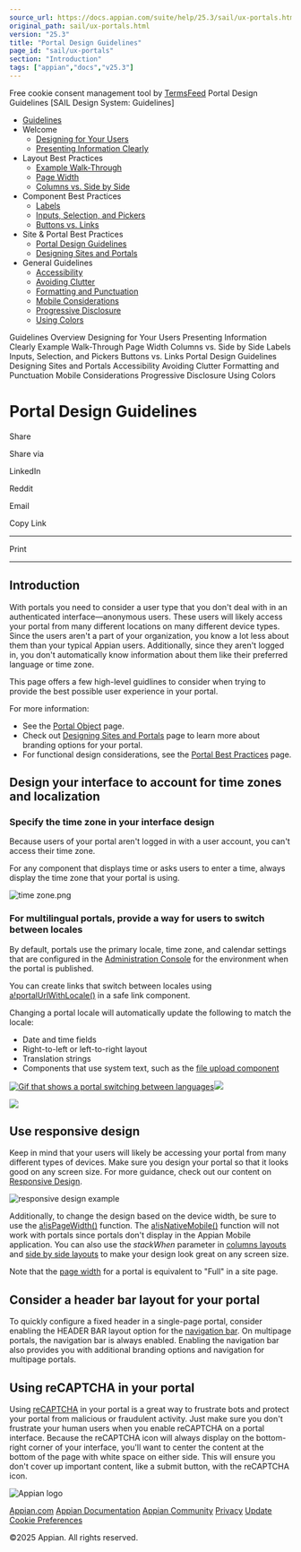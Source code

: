 ```yaml
---
source_url: https://docs.appian.com/suite/help/25.3/sail/ux-portals.html
original_path: sail/ux-portals.html
version: "25.3"
title: "Portal Design Guidelines"
page_id: "sail/ux-portals"
section: "Introduction"
tags: ["appian","docs","v25.3"]
---
```



Free cookie consent management tool by [TermsFeed](https://www.termsfeed.com/) Portal Design Guidelines \[SAIL Design System: Guidelines\]

-   [Guidelines](/suite/help/25.3/sail/guidance.html)
-   Welcome
    -   [Designing for Your Users](/suite/help/25.3/sail/ux-designing-for-your-users.html)
    -   [Presenting Information Clearly](/suite/help/25.3/sail/ux-presenting-information-clearly.html)
-   Layout Best Practices
    -   [Example Walk-Through](/suite/help/25.3/sail/ux-example-walkthrough.html)
    -   [Page Width](/suite/help/25.3/sail/ux-page-width.html)
    -   [Columns vs. Side by Side](/suite/help/25.3/sail/ux-columns-and-side-by-side.html)
-   Component Best Practices
    -   [Labels](/suite/help/25.3/sail/ux-labels.html)
    -   [Inputs, Selection, and Pickers](/suite/help/25.3/sail/ux-inputs.html)
    -   [Buttons vs. Links](/suite/help/25.3/sail/ux-buttons-vs-links.html)
-   Site & Portal Best Practices
    -   [Portal Design Guidelines](#)
    -   [Designing Sites and Portals](/suite/help/25.3/sail/ux-site-branding.html)
-   General Guidelines
    -   [Accessibility](/suite/help/25.3/sail/ux-accessibility.html)
    -   [Avoiding Clutter](/suite/help/25.3/sail/ux-avoiding-clutter.html)
    -   [Formatting and Punctuation](/suite/help/25.3/sail/ux-formatting-and-punctuation.html)
    -   [Mobile Considerations](/suite/help/25.3/sail/ux-mobile-considerations.html)
    -   [Progressive Disclosure](/suite/help/25.3/sail/ux-progressive-disclosure.html)
    -   [Using Colors](/suite/help/25.3/sail/ux-color-overview.html)

Guidelines Overview Designing for Your Users Presenting Information Clearly Example Walk-Through Page Width Columns vs. Side by Side Labels Inputs, Selection, and Pickers Buttons vs. Links Portal Design Guidelines Designing Sites and Portals Accessibility Avoiding Clutter Formatting and Punctuation Mobile Considerations Progressive Disclosure Using Colors

# Portal Design Guidelines

Share

Share via

LinkedIn

Reddit

Email

Copy Link

* * *

Print

* * *

## Introduction

With portals you need to consider a user type that you don't deal with in an authenticated interface—anonymous users. These users will likely access your portal from many different locations on many different device types. Since the users aren't a part of your organization, you know a lot less about them than your typical Appian users. Additionally, since they aren't logged in, you don't automatically know information about them like their preferred language or time zone.

This page offers a few high-level guidlines to consider when trying to provide the best possible user experience in your portal.

For more information:

-   See the [Portal Object](../portal-object.html) page.
-   Check out [Designing Sites and Portals](ux-site-branding.html) page to learn more about branding options for your portal.
-   For functional design considerations, see the [Portal Best Practices](../portals-design.html) page.

## Design your interface to account for time zones and localization

### Specify the time zone in your interface design

Because users of your portal aren't logged in with a user account, you can't access their time zone.

For any component that displays time or asks users to enter a time, always display the time zone that your portal is using.

![time zone.png](ds-images/design-portal-time-zone.png)

### For multilingual portals, provide a way for users to switch between locales

By default, portals use the primary locale, time zone, and calendar settings that are configured in the [Administration Console](../Appian_Administration_Console.html#internationalization) for the environment when the portal is published.

You can create links that switch between locales using [a!portalUrlWithLocale()](../fnc_scripting_portalurlwithlocale.html) in a safe link component.

Changing a portal locale will automatically update the following to match the locale:

-   Date and time fields
-   Right-to-left or left-to-right layout
-   Translation strings
-   Components that use system text, such as the [file upload component](../File_Upload_Component.html)

[![Gif that shows a portal switching between languages](ds-images/portal_localization2.gif)![](/suite/help/25.3/images/rn/zoom_magnify_center.png)](#img878)

[![](ds-images/portal_localization2.gif)](#_)

## Use responsive design

Keep in mind that your users will likely be accessing your portal from many different types of devices. Make sure you design your portal so that it looks good on any screen size. For more guidance, check out our content on [Responsive Design](../responsive_design.html).

![responsive design example](ds-images/design-portal-responsive-design.png)

Additionally, to change the design based on the device width, be sure to use the [a!isPageWidth()](../fnc_scripting_a_isPageWidth.html) function. The [a!isNativeMobile()](../fnc_scripting_a_isNativeMobile.html) function will not work with portals since portals don't display in the Appian Mobile application. You can also use the _stackWhen_ parameter in [columns layouts](../Columns_Layout.html) and [side by side layouts](../Side_By_Side_Layout.html) to make your design look great on any screen size.

Note that the [page width](ux-page-width.html) for a portal is equivalent to "Full" in a site page.

## Consider a header bar layout for your portal

To quickly configure a fixed header in a single-page portal, consider enabling the HEADER BAR layout option for the [navigation bar](../portal-object.html#navigation-bar). On multipage portals, the navigation bar is always enabled. Enabling the navigation bar also provides you with additional branding options and navigation for multipage portals.

## Using reCAPTCHA in your portal

Using [reCAPTCHA](../google_reCAPTCHA.html) in your portal is a great way to frustrate bots and protect your portal from malicious or fraudulent activity. Just make sure you don't frustrate your human users when you enable reCAPTCHA on a portal interface. Because the reCAPTCHA icon will always display on the bottom-right corner of your interface, you'll want to center the content at the bottom of the page with white space on either side. This will ensure you don't cover up important content, like a submit button, with the reCAPTCHA icon.

![Appian logo](../images/design-sys/logo-appian-white-rebrand.svg)

[Appian.com](https://www.appian.com/) [Appian Documentation](/suite/help/25.3/) [Appian Community](https://community.appian.com) [Privacy](https://appian.com/legal/privacy-information.html) [Update Cookie Preferences](#)
 

©2025 Appian. All rights reserved.